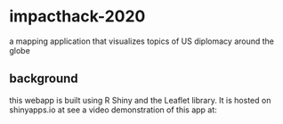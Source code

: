 # impacthack-2020
a mapping application that visualizes topics of US diplomacy around the globe

## background
this webapp is built using R Shiny and the Leaflet library. It is hosted on shinyapps.io at 
see a video demonstration of this app at:

